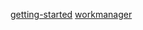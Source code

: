 
[getting-started](https://developer.android.com/guide/background/persistent/getting-started)
[workmanager](https://developer.android.com/topic/libraries/architecture/workmanager)